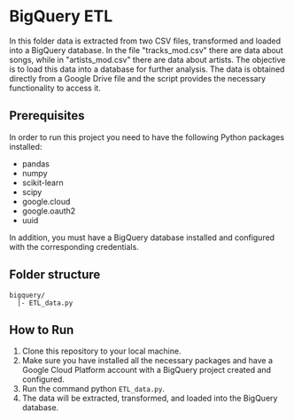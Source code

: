 #  BigQuery ETL
In this folder data is extracted from two CSV files, transformed and loaded into a BigQuery database. In the file "tracks_mod.csv" there are data about songs, while in "artists_mod.csv" there are data about artists. The objective is to load this data into a database for further analysis. The data is obtained directly from a Google Drive file and the script provides the necessary functionality to access it.

## Prerequisites
In order to run this project you need to have the following Python packages installed:
- pandas
- numpy
- scikit-learn
- scipy
- google.cloud
- google.oauth2
- uuid

In addition, you must have a BigQuery database installed and configured with the corresponding credentials.

## Folder structure
```
bigquery/
  |- ETL_data.py

```

## How to Run
1. Clone this repository to your local machine.
2. Make sure you have installed all the necessary packages and have a Google Cloud Platform account with a BigQuery project created and configured.
3. Run the command python `ETL_data.py`.
4. The data will be extracted, transformed, and loaded into the BigQuery database.
